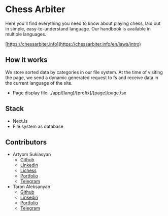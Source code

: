 # Chess Arbiter

Here you'll find everything you need to know about playing chess, laid out in simple, easy-to-understand language. Our handbook is available in multiple languages.

[https://chessarbiter.info](https://chessarbiter.info/en/laws/intro)

## How it works
We store sorted data by categories in our file system. At the time of visiting the page, we send a dynamic generated request to fs and receive data in the current language of the site.

- Page display file: ./app/[lang]/[prefix]/[page]/page.tsx

## Stack
- NextJs
- File system as database
## Contributors
- Artyom Sukiasyan
  - [Github](https://github.com/ArtyomSukiasyan/)
  - [Linkedin](https://www.linkedin.com/in/artyomsukiasyan/)
  - [Lichess](https://lichess.org/@/artiom1401)
  - [Portfolio](https://devchessplayer.com/)
  - [Telegram](https://t.me/artyom1401)
- Taron Aleksanyan
  - [Github](https://github.com/taronaleksanian)
  - [Linkedin](https://www.linkedin.com/in/taron-aleksanyan-61a584177/)
  - [Portfolio](https://musefuldev.info/)
  - [Telegram](https://t.me/musefuldev)

